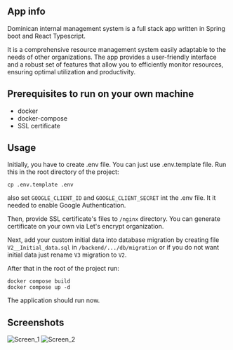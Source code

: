 ## App info

Dominican internal management system is a full stack app written in Spring boot and React Typescript. 

It is a comprehensive resource management system easily adaptable to the needs of other organizations. The app provides a user-friendly interface and a robust set of features that allow you to efficiently monitor resources, ensuring optimal utilization and productivity.

## Prerequisites to run on your own machine
  * docker
  * docker-compose
  * SSL certificate

## Usage

Initially, you have to create .env file. You can just use .env.template file. Run this in the root directory of the project:
```
cp .env.template .env
```
also set `GOOGLE_CLIENT_ID` and `GOOGLE_CLIENT_SECRET` int the .env file. It it needed to enable Google Authentication.

Then, provide SSL certificate's files to `/nginx` directory. You can generate certificate on your own via Let's encrypt organization.

Next, add your custom initial data into database migration by creating file `V2__Initial_data.sql` in `/backend/.../db/migration` or if you do not want initial data just rename `V3` migration to `V2`. 

After that in the root of the project run:
```
docker compose build
docker compose up -d
```
The application should 
run now.

## Screenshots

![Screen_1](https://github.com/Verduttio/Dominican-internal-management-system/assets/72033031/efd49c91-e22f-44b8-a6db-b7137069b9f2)
![Screen_2](https://github.com/Verduttio/Dominican-internal-management-system/assets/72033031/017429c7-4933-4767-bdba-4eaf26da9d74)
